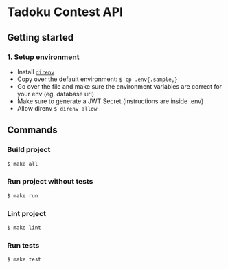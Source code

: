 # Tadoku Contest API

## Getting started

### 1. Setup environment

- Install [`direnv`](https://direnv.net/)
- Copy over the default environment: `$ cp .env{.sample,}`
- Go over the file and make sure the environment variables are correct for your env (eg. database url)
- Make sure to generate a JWT Secret (instructions are inside .env)
- Allow direnv `$ direnv allow`

## Commands

### Build project

```sh
$ make all
```

### Run project without tests
```sh
$ make run
```

### Lint project

```sh
$ make lint
```

### Run tests

```sh
$ make test
```